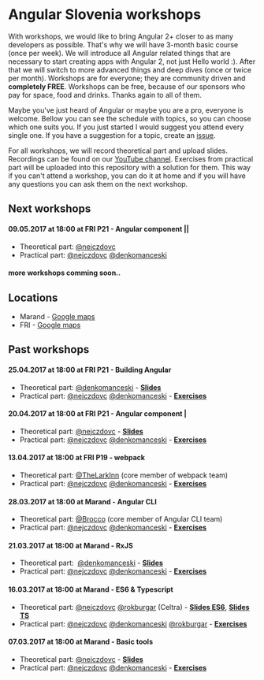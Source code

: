 # Angular Slovenia workshops

With workshops, we would like to bring Angular 2+ closer to as many developers as possible. That's why we will have 3-month basic course (once per week). We will introduce all Angular related things that are necessary to start creating apps with Angular 2, not just Hello world :). After that we will switch to more advanced things and deep dives (once or twice per month). Workshops are for everyone; they are community driven and **completely FREE**. Workshops can be free, because of our sponsors who pay for space, food and drinks. Thanks again to all of them.

Maybe you've just heard of Angular or maybe you are a pro, everyone is welcome. Bellow you can see the schedule with topics, so you can choose which one suits you. If you just started I would suggest you attend every single one. If you have a suggestion for a topic, create an [issue](https://github.com/ng-slo/workshop/issues).

For all workshops, we will record theoretical part and upload slides. Recordings can be found on our [YouTube channel](https://www.youtube.com/channel/UCV7pUIUwOPPZpTUJufxZNLg). Exercises from practical part will be uploaded into this repository with a solution for them. This way if you can't attend a workshop, you can do it at home and if you will have any questions you can ask them on the next workshop.

## Next workshops

#### 09.05.2017 at 18:00 at FRI P21 - Angular component ||
* Theoretical part: [@nejczdovc](https://github.com/NejcZdovc)
* Practical part: [@nejczdovc](https://github.com/NejcZdovc) [@denkomanceski](https://github.com/denkomanceski)

#### more workshops comming soon..

## Locations
* Marand - [Google maps](https://www.google.si/maps/place/Marand+d.o.o./@46.0328344,14.4834776,15z/data=!4m5!3m4!1s0x0:0x17ef4f29b9506011!8m2!3d46.0328344!4d14.4834776)
* FRI - [Google maps](https://www.google.si/maps/place/Fakulteta+za+ra%C4%8Dunalni%C5%A1tvo+in+informatiko/@46.0501557,14.4689205,15z/data=!4m5!3m4!1s0x0:0xf3614360b12cc862!8m2!3d46.0501557!4d14.4689205)

## Past workshops

#### 25.04.2017 at 18:00 at FRI P21 - Building Angular
* Theoretical part: [@denkomanceski](https://github.com/denkomanceski) - **[Slides](https://slides.com/ng-slo/workshop-7-building-angular)**
* Practical part: [@nejczdovc](https://github.com/NejcZdovc) [@denkomanceski](https://github.com/denkomanceski) - **[Exercises](https://github.com/ng-slo/workshop/blob/master/07-building-angular/exercises.md)**

#### 20.04.2017 at 18:00 at FRI P21 - Angular component |
* Theoretical part: [@nejczdovc](https://github.com/NejcZdovc) - **[Slides](https://slides.com/ng-slo/workshop-6-component)**
* Practical part: [@nejczdovc](https://github.com/NejcZdovc) [@denkomanceski](https://github.com/denkomanceski) - **[Exercises](https://github.com/ng-slo/workshop/blob/master/06-component/exercises.md)**

#### 13.04.2017 at 18:00 at FRI P19 - webpack
* Theoretical part: [@TheLarkInn](https://github.com/TheLarkInn) (core member of webpack team)
* Practical part: [@nejczdovc](https://github.com/NejcZdovc) [@denkomanceski](https://github.com/denkomanceski) - **[Exercises](https://github.com/ng-slo/workshop/blob/master/05-webpack/exercises.md)**

#### 28.03.2017 at 18:00 at Marand - Angular CLI
* Theoretical part: [@Brocco](https://github.com/Brocco) (core member of Angular CLI team)
* Practical part: [@nejczdovc](https://github.com/NejcZdovc) [@denkomanceski](https://github.com/denkomanceski) - **[Exercises](https://github.com/ng-slo/workshop/blob/master/04-angular-cli/exercises.md)**

#### 21.03.2017 at 18:00 at Marand - RxJS
* Theoretical part:  [@denkomanceski](https://github.com/denkomanceski) - **[Slides](http://slides.com/ng-slo/workshop-2-ts-4)**
* Practical part: [@nejczdovc](https://github.com/NejcZdovc) [@denkomanceski](https://github.com/denkomanceski) - **[Exercises](https://github.com/ng-slo/workshop/blob/master/03-async-rxjs/exercises.md)**

#### 16.03.2017 at 18:00 at Marand - ES6 & Typescript
* Theoretical part: [@nejczdovc](https://github.com/NejcZdovc) [@rokburgar](https://github.com/rokburgar) (Celtra) - **[Slides ES6](http://slides.com/rokburgar/deck-2)**, **[Slides TS](https://slides.com/ng-slo/workshop-2-ts)**
* Practical part: [@nejczdovc](https://github.com/NejcZdovc) [@denkomanceski](https://github.com/denkomanceski) [@rokburgar](https://github.com/rokburgar) - **[Exercises](https://github.com/ng-slo/workshop/blob/master/02-es6-ts/exercises.md)**

#### 07.03.2017 at 18:00 at Marand - Basic tools
* Theoretical part: [@nejczdovc](https://github.com/NejcZdovc) - **[Slides](http://slides.com/ng-slo/workshop-1-basic-tools#/)**
* Practical part: [@nejczdovc](https://github.com/NejcZdovc) [@denkomanceski](https://github.com/denkomanceski) - **[Exercises](https://github.com/ng-slo/workshop/blob/master/01-basic-tools/exercises.md)**
